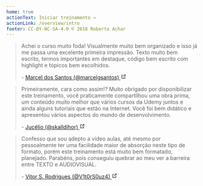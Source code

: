 ```yaml
---
home: true
actionText: Iniciar treinamento →
actionLink: /overview/intro
footer: CC-BY-NC-SA-4.0 © 2018 Roberto Achar
---
```


<div class="feedbacks">
  <div class="feedback">
    <blockquote cite="https://twitter.com/marcelgsantos/status/1045079995020976128">
      <p>
        Achei o curso muito foda! Visualmente muito bem organizado e isso já me passa uma excelente primeira impressão. Texto muito bem escrito, termos importantes em destaque, código bem escrito com highlight e tópicos bem escolhidos.
      </p>
      <span>
        -
        <a href="https://twitter.com/marcelgsantos/status/1045079995020976128" target="_blank" rel="noopener noreferrer">
          Marcel dos Santos (@marcelgsantos)
          <svg xmlns="http://www.w3.org/2000/svg" aria-hidden="true" x="0px" y="0px" viewBox="0 0 100 100" width="15" height="15" class="icon outbound"><path fill="currentColor" d="M18.8,85.1h56l0,0c2.2,0,4-1.8,4-4v-32h-8v28h-48v-48h28v-8h-32l0,0c-2.2,0-4,1.8-4,4v56C14.8,83.3,16.6,85.1,18.8,85.1z"></path> <polygon fill="currentColor" points="45.7,48.7 51.3,54.3 77.2,28.5 77.2,37.2 85.2,37.2 85.2,14.9 62.8,14.9 62.8,22.9 71.5,22.9"></polygon></svg>
        </a>
      </span>
    </blockquote>
  </div>
  
  <div class="feedback">
    <blockquote cite="https://twitter.com/skalldihor">
      <p>
        Primeiramente, cara como assim!? Muito obrigado por disponibilizar este treinamento, você praticamente compartilhou uma obra prima, um conteúdo muito melhor que vários cursos da Udemy juntos e ainda alguns tutoriais que estão na Internet. Você foi bem didático e apresentou vários aspectos do mundo de desenvolvimento.
      </p>
      <span>
        -
        <a href="https://twitter.com/skalldihor" target="_blank" rel="noopener noreferrer">
          Jucélio (@skalldihor)
          <svg xmlns="http://www.w3.org/2000/svg" aria-hidden="true" x="0px" y="0px" viewBox="0 0 100 100" width="15" height="15" class="icon outbound"><path fill="currentColor" d="M18.8,85.1h56l0,0c2.2,0,4-1.8,4-4v-32h-8v28h-48v-48h28v-8h-32l0,0c-2.2,0-4,1.8-4,4v56C14.8,83.3,16.6,85.1,18.8,85.1z"></path> <polygon fill="currentColor" points="45.7,48.7 51.3,54.3 77.2,28.5 77.2,37.2 85.2,37.2 85.2,14.9 62.8,14.9 62.8,22.9 71.5,22.9"></polygon></svg>
        </a>
      </span>
    </blockquote>
  </div>

  <div class="feedback">
    <blockquote cite="https://twitter.com/V1t0rS0uz4/status/1045255532796366848">
      <p>
        Confesso que sou adepto a vídeo aulas, até mesmo por pessoalmente ter uma facilidade maior de absorção neste tipo de formato, porém este treinamento está muito bem formatado, planejado. Parabéns, pois conseguiu quebrar ao meu ver a barreira entre TEXTO e AUDIOVISUAL.
      </p>
      <span>
        -
        <a href="https://twitter.com/V1t0rS0uz4/status/1045255532796366848" target="_blank" rel="noopener noreferrer">
          Vitor S. Rodrigues (@V1t0rS0uz4)
          <svg xmlns="http://www.w3.org/2000/svg" aria-hidden="true" x="0px" y="0px" viewBox="0 0 100 100" width="15" height="15" class="icon outbound"><path fill="currentColor" d="M18.8,85.1h56l0,0c2.2,0,4-1.8,4-4v-32h-8v28h-48v-48h28v-8h-32l0,0c-2.2,0-4,1.8-4,4v56C14.8,83.3,16.6,85.1,18.8,85.1z"></path> <polygon fill="currentColor" points="45.7,48.7 51.3,54.3 77.2,28.5 77.2,37.2 85.2,37.2 85.2,14.9 62.8,14.9 62.8,22.9 71.5,22.9"></polygon></svg>
        </a>
      </span>
    </blockquote>
  </div>
</div>
